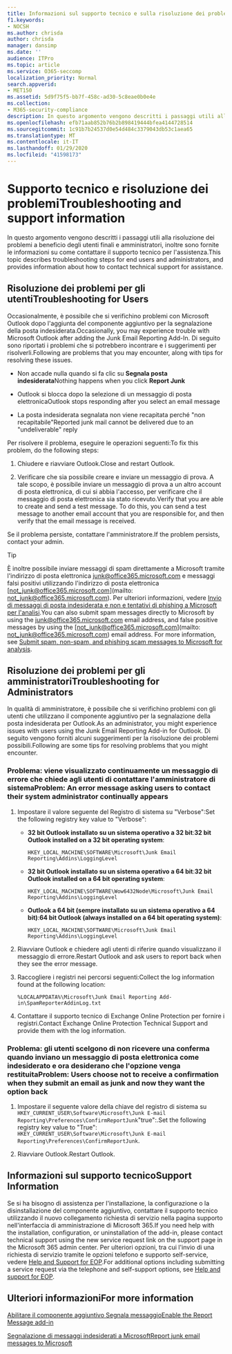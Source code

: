 ```yaml
---
title: Informazioni sul supporto tecnico e sulla risoluzione dei problemi
f1.keywords:
- NOCSH
ms.author: chrisda
author: chrisda
manager: dansimp
ms.date: ''
audience: ITPro
ms.topic: article
ms.service: O365-seccomp
localization_priority: Normal
search.appverid:
- MET150
ms.assetid: 5d9f75f5-bb7f-458c-ad30-5c8eae0b0e4e
ms.collection:
- M365-security-compliance
description: In questo argomento vengono descritti i passaggi utili alla risoluzione dei problemi a beneficio degli utenti finali e amministratori, inoltre sono fornite le informazioni su come contattare il supporto tecnico per l'assistenza.
ms.openlocfilehash: efb71aab852b76b2b898419444bfea4144728514
ms.sourcegitcommit: 1c91b7b24537d0e54d484c3379043db53c1aea65
ms.translationtype: MT
ms.contentlocale: it-IT
ms.lasthandoff: 01/29/2020
ms.locfileid: "41598173"
---
```

# <a name="troubleshooting-and-support-information"></a><span data-ttu-id="af5bf-103">Supporto tecnico e risoluzione dei problemi</span><span class="sxs-lookup"><span data-stu-id="af5bf-103">Troubleshooting and support information</span></span>

<span data-ttu-id="af5bf-104">In questo argomento vengono descritti i passaggi utili alla risoluzione dei problemi a beneficio degli utenti finali e amministratori, inoltre sono fornite le informazioni su come contattare il supporto tecnico per l'assistenza.</span><span class="sxs-lookup"><span data-stu-id="af5bf-104">This topic describes troubleshooting steps for end users and administrators, and provides information about how to contact technical support for assistance.</span></span>

## <a name="troubleshooting-for-users"></a><span data-ttu-id="af5bf-105">Risoluzione dei problemi per gli utenti</span><span class="sxs-lookup"><span data-stu-id="af5bf-105">Troubleshooting for Users</span></span>

<span data-ttu-id="af5bf-106">Occasionalmente, è possibile che si verifichino problemi con Microsoft Outlook dopo l'aggiunta del componente aggiuntivo per la segnalazione della posta indesiderata.</span><span class="sxs-lookup"><span data-stu-id="af5bf-106">Occasionally, you may experience trouble with Microsoft Outlook after adding the Junk Email Reporting Add-In.</span></span> <span data-ttu-id="af5bf-107">Di seguito sono riportati i problemi che si potrebbero incontrare e i suggerimenti per risolverli.</span><span class="sxs-lookup"><span data-stu-id="af5bf-107">Following are problems that you may encounter, along with tips for resolving these issues.</span></span>

- <span data-ttu-id="af5bf-108">Non accade nulla quando si fa clic su **Segnala posta indesiderata**</span><span class="sxs-lookup"><span data-stu-id="af5bf-108">Nothing happens when you click **Report Junk**</span></span>

- <span data-ttu-id="af5bf-109">Outlook si blocca dopo la selezione di un messaggio di posta elettronica</span><span class="sxs-lookup"><span data-stu-id="af5bf-109">Outlook stops responding after you select an email message</span></span>

- <span data-ttu-id="af5bf-110">La posta indesiderata segnalata non viene recapitata perché "non recapitabile"</span><span class="sxs-lookup"><span data-stu-id="af5bf-110">Reported junk mail cannot be delivered due to an "undeliverable" reply</span></span>

<span data-ttu-id="af5bf-111">Per risolvere il problema, eseguire le operazioni seguenti:</span><span class="sxs-lookup"><span data-stu-id="af5bf-111">To fix this problem, do the following steps:</span></span>

1. <span data-ttu-id="af5bf-112">Chiudere e riavviare Outlook.</span><span class="sxs-lookup"><span data-stu-id="af5bf-112">Close and restart Outlook.</span></span>

2. <span data-ttu-id="af5bf-p102">Verificare che sia possibile creare e inviare un messaggio di prova. A tale scopo, è possibile inviare un messaggio di prova a un altro account di posta elettronica, di cui si abbia l'accesso, per verificare che il messaggio di posta elettronica sia stato ricevuto.</span><span class="sxs-lookup"><span data-stu-id="af5bf-p102">Verify that you are able to create and send a test message. To do this, you can send a test message to another email account that you are responsible for, and then verify that the email message is received.</span></span>

<span data-ttu-id="af5bf-115">Se il problema persiste, contattare l'amministratore.</span><span class="sxs-lookup"><span data-stu-id="af5bf-115">If the problem persists, contact your admin.</span></span>

> [!TIP]
> <span data-ttu-id="af5bf-p103">È inoltre possibile inviare messaggi di spam direttamente a Microsoft tramite l'indirizzo di posta elettronica [junk@office365.microsoft.com](mailto:junk@office365.microsoft.com) e messaggi falsi positivi utilizzando l'indirizzo di posta elettronica [not_junk@office365.microsoft.com](mailto: not_junk@office365.microsoft.com). Per ulteriori informazioni, vedere [Invio di messaggi di posta indesiderata e non e tentativi di phishing a Microsoft per l'analisi](submit-spam-non-spam-and-phishing-scam-messages-to-microsoft-for-analysis.md).</span><span class="sxs-lookup"><span data-stu-id="af5bf-p103">You can also submit spam messages directly to Microsoft by using the [junk@office365.microsoft.com](mailto:junk@office365.microsoft.com) email address, and false positive messages by using the [not_junk@office365.microsoft.com](mailto: not_junk@office365.microsoft.com) email address. For more information, see [Submit spam, non-spam, and phishing scam messages to Microsoft for analysis](submit-spam-non-spam-and-phishing-scam-messages-to-microsoft-for-analysis.md).</span></span>

## <a name="troubleshooting-for-administrators"></a><span data-ttu-id="af5bf-118">Risoluzione dei problemi per gli amministratori</span><span class="sxs-lookup"><span data-stu-id="af5bf-118">Troubleshooting for Administrators</span></span>

<span data-ttu-id="af5bf-119">In qualità di amministratore, è possibile che si verifichino problemi con gli utenti che utilizzano il componente aggiuntivo per la segnalazione della posta indesiderata per Outlook.</span><span class="sxs-lookup"><span data-stu-id="af5bf-119">As an administrator, you might experience issues with users using the Junk Email Reporting Add-in for Outlook.</span></span> <span data-ttu-id="af5bf-120">Di seguito vengono forniti alcuni suggerimenti per la risoluzione dei problemi possibili.</span><span class="sxs-lookup"><span data-stu-id="af5bf-120">Following are some tips for resolving problems that you might encounter.</span></span>

### <a name="problem-an-error-message-asking-users-to-contact-their-system-administrator-continually-appears"></a><span data-ttu-id="af5bf-121">Problema: viene visualizzato continuamente un messaggio di errore che chiede agli utenti di contattare l'amministratore di sistema</span><span class="sxs-lookup"><span data-stu-id="af5bf-121">Problem: An error message asking users to contact their system administrator continually appears</span></span>

1. <span data-ttu-id="af5bf-122">Impostare il valore seguente del Registro di sistema su "Verbose":</span><span class="sxs-lookup"><span data-stu-id="af5bf-122">Set the following registry key value to "Verbose":</span></span>

   - <span data-ttu-id="af5bf-123">**32 bit Outlook installato su un sistema operativo a 32 bit**:</span><span class="sxs-lookup"><span data-stu-id="af5bf-123">**32 bit Outlook installed on a 32 bit operating system**:</span></span>

     `HKEY_LOCAL_MACHINE\SOFTWARE\Microsoft\Junk Email Reporting\Addins\LoggingLevel`

   - <span data-ttu-id="af5bf-124">**32 bit Outlook installato su un sistema operativo a 64 bit**:</span><span class="sxs-lookup"><span data-stu-id="af5bf-124">**32 bit Outlook installed on a 64 bit operating system**:</span></span>

     `HKEY_LOCAL_MACHINE\SOFTWARE\Wow6432Node\Microsoft\Junk Email Reporting\Addins\LoggingLevel`

   - <span data-ttu-id="af5bf-125">**Outlook a 64 bit (sempre installato su un sistema operativo a 64 bit)**:</span><span class="sxs-lookup"><span data-stu-id="af5bf-125">**64 bit Outlook (always installed on a 64 bit operating system)**:</span></span>

     `HKEY_LOCAL_MACHINE\SOFTWARE\Microsoft\Junk Email Reporting\Addins\LoggingLevel`

2. <span data-ttu-id="af5bf-126">Riavviare Outlook e chiedere agli utenti di riferire quando visualizzano il messaggio di errore.</span><span class="sxs-lookup"><span data-stu-id="af5bf-126">Restart Outlook and ask users to report back when they see the error message.</span></span>

3. <span data-ttu-id="af5bf-127">Raccogliere i registri nei percorsi seguenti:</span><span class="sxs-lookup"><span data-stu-id="af5bf-127">Collect the log information found at the following location:</span></span>

   `%LOCALAPPDATA%\Microsoft\Junk Email Reporting Add-in\SpamReporterAddinLog.txt`

4. <span data-ttu-id="af5bf-128">Contattare il supporto tecnico di Exchange Online Protection per fornire i registri.</span><span class="sxs-lookup"><span data-stu-id="af5bf-128">Contact Exchange Online Protection Technical Support and provide them with the log information.</span></span>

### <a name="problem-users-choose-not-to-receive-a-confirmation-when-they-submit-an-email-as-junk-and-now-they-want-the-option-back"></a><span data-ttu-id="af5bf-129">Problema: gli utenti scelgono di non ricevere una conferma quando inviano un messaggio di posta elettronica come indesiderato e ora desiderano che l'opzione venga restituita</span><span class="sxs-lookup"><span data-stu-id="af5bf-129">Problem: Users choose not to receive a confirmation when they submit an email as junk and now they want the option back</span></span>

1. <span data-ttu-id="af5bf-130">Impostare il seguente valore della chiave del registro di sistema su `HKEY_CURRENT_USER\Software\Microsoft\Junk E-mail Reporting\Preferences\ConfirmReportJunk`"true":.</span><span class="sxs-lookup"><span data-stu-id="af5bf-130">Set the following registry key value to "True": `HKEY_CURRENT_USER\Software\Microsoft\Junk E-mail Reporting\Preferences\ConfirmReportJunk`.</span></span>

2. <span data-ttu-id="af5bf-131">Riavviare Outlook.</span><span class="sxs-lookup"><span data-stu-id="af5bf-131">Restart Outlook.</span></span>

## <a name="support-information"></a><span data-ttu-id="af5bf-132">Informazioni sul supporto tecnico</span><span class="sxs-lookup"><span data-stu-id="af5bf-132">Support Information</span></span>

<span data-ttu-id="af5bf-133">Se si ha bisogno di assistenza per l'installazione, la configurazione o la disinstallazione del componente aggiuntivo, contattare il supporto tecnico utilizzando il nuovo collegamento richiesta di servizio nella pagina supporto nell'interfaccia di amministrazione di Microsoft 365.</span><span class="sxs-lookup"><span data-stu-id="af5bf-133">If you need help with the installation, configuration, or uninstallation of the add-in, please contact technical support using the new service request link on the support page in the Microsoft 365 admin center.</span></span> <span data-ttu-id="af5bf-134">Per ulteriori opzioni, tra cui l'invio di una richiesta di servizio tramite le opzioni telefono e supporto self-service, vedere [Help and Support for EOP](help-and-support-for-eop.md).</span><span class="sxs-lookup"><span data-stu-id="af5bf-134">For additional options including submitting a service request via the telephone and self-support options, see [Help and support for EOP](help-and-support-for-eop.md).</span></span>

## <a name="for-more-information"></a><span data-ttu-id="af5bf-135">Ulteriori informazioni</span><span class="sxs-lookup"><span data-stu-id="af5bf-135">For more information</span></span>

[<span data-ttu-id="af5bf-136">Abilitare il componente aggiuntivo Segnala messaggio</span><span class="sxs-lookup"><span data-stu-id="af5bf-136">Enable the Report Message add-in</span></span>](enable-the-report-message-add-in.md)

[<span data-ttu-id="af5bf-137">Segnalazione di messaggi indesiderati a Microsoft</span><span class="sxs-lookup"><span data-stu-id="af5bf-137">Report junk email messages to Microsoft</span></span>](report-junk-email-messages-to-microsoft.md)
